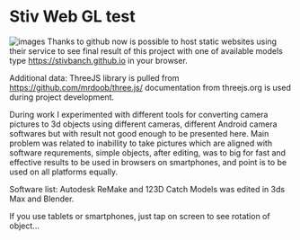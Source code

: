 # Stiv Web GL test
![images](https://github.com/stivbanch/stivbanch.github.io/blob/master/images/Callas.jpg)
Thanks to github now is possible to host static websites using their service
to see final result of this project with one of available models type
https://stivbanch.github.io  in your browser.

Additional data:
ThreeJS library is pulled from https://github.com/mrdoob/three.js/ documentation
from threejs.org is used during project development.

During work I experimented with different tools for converting camera
pictures to 3d objects using different cameras, different Android camera softwares
but with result not good enough to be presented here. Main problem was related to 
inabillity to take pictures which are aligned with software requrements,
simple objects, after editing, was to big for fast and effective results to be
used in browsers on smartphones, and point is to be used on all platforms equally.

Software list:
Autodesk ReMake and 123D Catch
Models was edited in 3ds Max and Blender.

If you use tablets or smartphones, just tap on screen to see rotation of object...
